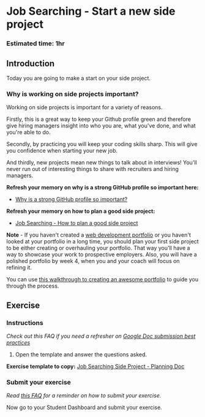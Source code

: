 # Job Searching - Start a new side project

### **Estimated time**: 1hr

## Introduction

Today you are going to make a start on your side project.

### Why is working on side projects important?

Working on side projects is important for a variety of reasons. 

Firstly, this is a great way to keep your Github profile green and therefore give hiring managers insight into who you are, what you've done, and what you're able to do.

Secondly, by practicing you will keep your coding skills sharp. This will give you confidence when starting your new job. 

And thirdly, new projects mean new things to talk about in interviews! You'll never run out of interesting things to share with recruiters and hiring managers. 

**Refresh your memory on why is a strong GitHub profile so important here:**

- [Why is a strong GitHub profile so important?](https://github.com/microverseinc/curriculum-professional-skills/blob/main/becoming-a-remote-professional/create-the-first-draft-of-a-professional-looking-github-profile-page.md)

**Refresh your memory on how to plan a good side project:**

- [Job Searching - How to plan a good side project](https://github.com/microverseinc/curriculum-professional-skills/blob/main/job-search/job-searching-how-to-plan-a-good-side-project.md)

**Note** - If you haven't created a [web development portfolio](https://45royale.com/blog/web-developer-portfolio/) or you haven't looked at your portfolio in a long time, you should plan your first side project to be either creating or overhauling your portfolio. That way you'll have a way to showcase your work to prospective employers. Also, you will have a polished portfolio by week 4, when you and your coach will focus on refining it. 

You can use [this walkthrough to creating an awesome portfolio](https://github.com/microverseinc/curriculum-professional-skills/blob/main/job-search/creating-your-portfolio.md) to guide you through the process.

## Exercise

### Instructions

*Check out this FAQ if you need a refresher on [Google Doc submission best practices](https://microverse.zendesk.com/hc/en-us/articles/360063156813)*

1. Open the template and answer the questions asked.

**Exercise template to copy:** [Job Searching Side Project - Planning Doc](https://docs.google.com/document/d/1dcwdXnr0fdeSvk7Bf0SifN4Ivf7KpbZFL2ae89Brj9k/edit?usp=sharing)

### Submit your exercise

*Read [this FAQ](https://microverse.zendesk.com/hc/en-us/articles/360061344234) for a reminder on how to submit your exercise.* 

Now go to your Student Dashboard and submit your exercise.
